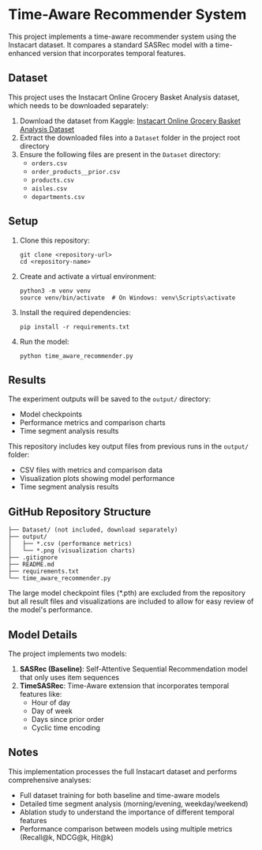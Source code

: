 # Time-Aware Recommender System

This project implements a time-aware recommender system using the Instacart dataset. It compares a standard SASRec model with a time-enhanced version that incorporates temporal features.

## Dataset

This project uses the Instacart Online Grocery Basket Analysis dataset, which needs to be downloaded separately:

1. Download the dataset from Kaggle: [Instacart Online Grocery Basket Analysis Dataset](https://www.kaggle.com/datasets/yasserh/instacart-online-grocery-basket-analysis-dataset)
2. Extract the downloaded files into a `Dataset` folder in the project root directory
3. Ensure the following files are present in the `Dataset` directory:
   - `orders.csv`
   - `order_products__prior.csv`
   - `products.csv`
   - `aisles.csv`
   - `departments.csv`

## Setup

1. Clone this repository:
   ```
   git clone <repository-url>
   cd <repository-name>
   ```

2. Create and activate a virtual environment:
   ```
   python3 -m venv venv
   source venv/bin/activate  # On Windows: venv\Scripts\activate
   ```

3. Install the required dependencies:
   ```
   pip install -r requirements.txt
   ```

4. Run the model:
   ```
   python time_aware_recommender.py
   ```

## Results

The experiment outputs will be saved to the `output/` directory:
- Model checkpoints
- Performance metrics and comparison charts
- Time segment analysis results

This repository includes key output files from previous runs in the `output/` folder:
- CSV files with metrics and comparison data
- Visualization plots showing model performance
- Time segment analysis results

## GitHub Repository Structure

```
├── Dataset/ (not included, download separately)
├── output/
│   ├── *.csv (performance metrics)
│   └── *.png (visualization charts)
├── .gitignore
├── README.md
├── requirements.txt
└── time_aware_recommender.py
```

The large model checkpoint files (*.pth) are excluded from the repository but all result files and visualizations are included to allow for easy review of the model's performance.

## Model Details

The project implements two models:
1. **SASRec (Baseline)**: Self-Attentive Sequential Recommendation model that only uses item sequences
2. **TimeSASRec**: Time-Aware extension that incorporates temporal features like:
   - Hour of day
   - Day of week
   - Days since prior order
   - Cyclic time encoding

## Notes

This implementation processes the full Instacart dataset and performs comprehensive analyses:
- Full dataset training for both baseline and time-aware models
- Detailed time segment analysis (morning/evening, weekday/weekend)
- Ablation study to understand the importance of different temporal features
- Performance comparison between models using multiple metrics (Recall@k, NDCG@k, Hit@k) 